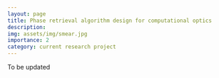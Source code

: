 ```yaml
---
layout: page
title: Phase retrieval algorithm design for computational optics
description: 
img: assets/img/smear.jpg
importance: 2
category: current research project
---
```


To be updated 
